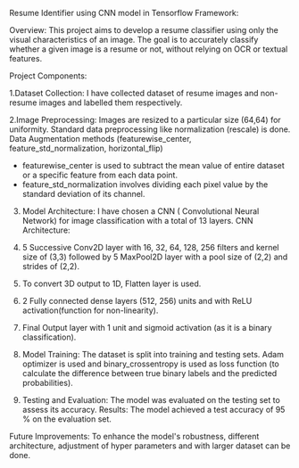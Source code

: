 Resume Identifier using CNN model in Tensorflow Framework:

Overview:
This project aims to develop a resume classifier using only the visual characteristics of an image.
The goal is to accurately classify whether a given image is a resume or not, without relying on OCR or textual features.

Project Components:

1.Dataset Collection:
I have collected dataset of resume images and non-resume images and labelled them respectively.

2.Image Preprocessing:
Images are resized to a particular size (64,64) for uniformity.
Standard data preprocessing like normalization (rescale) is done.
Data Augmentation methods (featurewise_center, feature_std_normalization, horizontal_flip)
* featurewise_center is used to subtract the mean value of entire dataset or a specific feature from each data point.
* feature_std_normalization involves dividing each pixel value by the standard deviation of its channel.

3. Model Architecture:
I have chosen a CNN ( Convolutional Neural Network) for image classification with a total of 13 layers.
CNN Architecture:
1. 5 Successive Conv2D layer with 16, 32, 64, 128, 256 filters and kernel size of (3,3) followed by 5 MaxPool2D layer with a pool size of (2,2) and strides of (2,2).
2. To convert 3D output to 1D, Flatten layer is used.
3. 2 Fully connected dense layers (512, 256) units and with ReLU activation(function for non-linearity).
4. Final Output layer with 1 unit and sigmoid activation (as it is a binary classification).

4. Model Training:
The dataset is split into training and testing sets.
Adam optimizer is used and binary_crossentropy is used as loss function (to calculate the difference between true binary labels and the predicted probabilities).

5. Testing and Evaluation:
The model was evaluated on the testing set to assess its accuracy.
Results:
The model achieved a test accuracy of 95 % on the evaluation set.

Future Improvements:
To enhance the model's robustness, different architecture, adjustment of hyper parameters and with larger dataset can be done.

